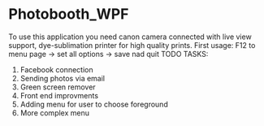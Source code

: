 # Photobooth_WPF

To use this application you need canon camera connected with live view support, dye-sublimation printer for high quality prints. 
First usage: F12 to menu page -> set all options -> save nad quit 
TODO TASKS:
1. Facebook connection
2. Sending photos via email
3. Green screen remover
4. Front end improvments
5. Adding menu for user to choose foreground
6. More complex menu 

